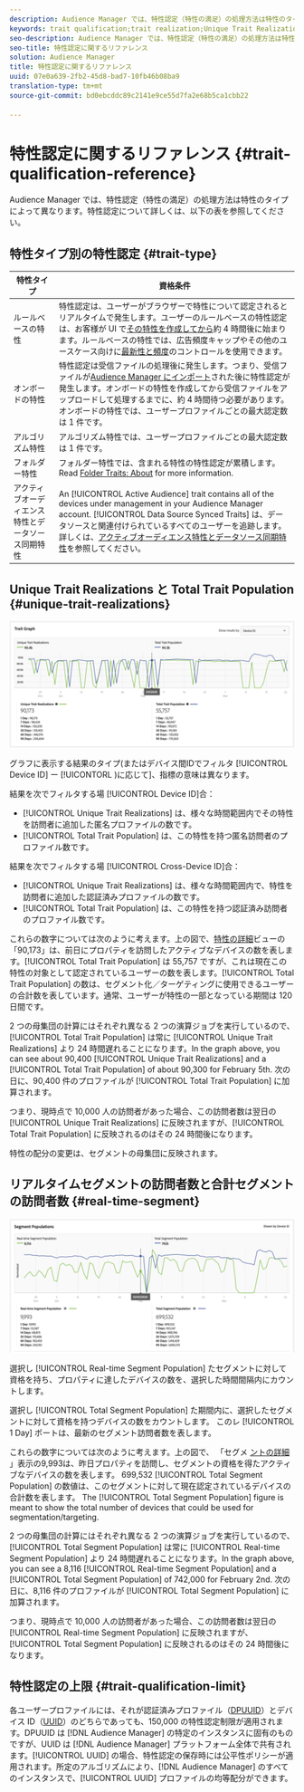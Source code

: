 ```yaml
---
description: Audience Manager では、特性認定（特性の満足）の処理方法は特性のタイプによって異なります。特性認定について詳しくは、以下の表を参照してください。
keywords: trait qualification;trait realization;Unique Trait Realizations;UTR;Total Trait Population;TTP
seo-description: Audience Manager では、特性認定（特性の満足）の処理方法は特性のタイプによって異なります。特性認定について詳しくは、以下の表を参照してください。
seo-title: 特性認定に関するリファレンス
solution: Audience Manager
title: 特性認定に関するリファレンス
uuid: 07e0a639-2fb2-45d8-bad7-10fb46b08ba9
translation-type: tm+mt
source-git-commit: bd0ebcddc89c2141e9ce55d7fa2e68b5ca1cbb22

---
```



# 特性認定に関するリファレンス {#trait-qualification-reference}

Audience Manager では、特性認定（特性の満足）の処理方法は特性のタイプによって異なります。特性認定について詳しくは、以下の表を参照してください。

## 特性タイプ別の特性認定 {#trait-type}

| 特性タイプ | 資格条件 |
|---|---|
| ルールベースの特性 | 特性認定は、ユーザーがブラウザーで特性について認定されるとリアルタイムで発生します。ユーザーのルールベースの特性認定は、お客様が UI で[その特性を作成してから](create-onboarded-rule-based-traits.md#create-rules-based-or-onboarded-traits)約 4 時間後に始まります。ルールベースの特性では、広告頻度キャップやその他のユースケース向けに[最新性と頻度](../segments/recency-and-frequency.md)のコントロールを使用できます。 |
| オンボードの特性 | 特性認定は受信ファイルの処理後に発生します。つまり、受信ファイルが[Audience Manager にインポート](../../faq/faq-inbound-data-ingestion.md)された後に特性認定が発生します。オンボードの特性を作成してから受信ファイルをアップロードして処理するまでに、約 4 時間待つ必要があります。オンボードの特性では、ユーザープロファイルごとの最大認定数は 1 件です。 |
| アルゴリズム特性 | アルゴリズム特性では、ユーザープロファイルごとの最大認定数は 1 件です。 |
| フォルダー特性 | フォルダー特性では、含まれる特性の特性認定が累積します。Read [Folder Traits: About](about-folder-traits.md) for more information. |
| アクティブオーディエンス特性とデータソース同期特性 | An [!UICONTROL Active Audience] trait contains all of the devices under management in your Audience Manager account. [!UICONTROL Data Source Synced Traits] は、データソースと関連付けられているすべてのユーザーを追跡します。詳しくは、[アクティブオーディエンス特性とデータソース同期特性](client-activity-synced-audience-traits.md)を参照してください。 |

## Unique Trait Realizations と Total Trait Population {#unique-trait-realizations}

![独特形質実現](assets/trait-graph.png)

グラフに表示する結果のタイプ(またはデバイス間IDでフィルタ [!UICONTROL Device ID] ー [!UICONTORL )に応じて]、指標の意味は異なります。

結果を次でフィルタする場 [!UICONTROL Device ID]合：

* [!UICONTROL Unique Trait Realizations] は、様々な時間範囲内でその特性を訪問者に追加した匿名プロファイルの数です。
* [!UICONTROL Total Trait Population] は、この特性を持つ匿名訪問者のプロファイル数です。

結果を次でフィルタする場 [!UICONTROL Cross-Device ID]合：

* [!UICONTROL Unique Trait Realizations] は、様々な時間範囲内で、特性を訪問者に追加した認証済みプロファイルの数です。
* [!UICONTROL Total Trait Population] は、この特性を持つ認証済み訪問者のプロファイル数です。

これらの数字については次のように考えます。上の図で、[特性の詳細](../../features/traits/trait-details-page.md)ビューの「90,173」は、前日にプロパティを訪問したアクティブなデバイスの数を表します。[!UICONTROL Total Trait Population] は 55,757 ですが、これは現在この特性の対象として認定されているユーザーの数を表します。[!UICONTROL Total Trait Population] の数は、セグメント化／ターゲティングに使用できるユーザーの合計数を表しています。通常、ユーザーが特性の一部となっている期間は 120 日間です。

2 つの母集団の計算にはそれぞれ異なる 2 つの演算ジョブを実行しているので、[!UICONTROL Total Trait Population] は常に [!UICONTROL Unique Trait Realizations] より 24 時間遅れることになります。In the graph above, you can see about 90,400 [!UICONTROL Unique Trait Realizations] and a [!UICONTROL Total Trait Population] of about 90,300 for February 5th. 次の日に、90,400 件のプロファイルが [!UICONTROL Total Trait Population] に加算されます。

つまり、現時点で 10,000 人の訪問者があった場合、この訪問者数は翌日の [!UICONTROL Unique Trait Realizations] に反映されますが、[!UICONTROL Total Trait Population] に反映されるのはその 24 時間後になります。

特性の配分の変更は、セグメントの母集団に反映されます。

## リアルタイムセグメントの訪問者数と合計セグメントの訪問者数 {#real-time-segment}

![独特形質実現](assets/segment-graph.png)

選択し [!UICONTROL Real-time Segment Population] たセグメントに対して資格を持ち、プロパティに達したデバイスの数を、選択した時間間隔内にカウントします。

選択し [!UICONTROL Total Segment Population] た期間内に、選択したセグメントに対して資格を持つデバイスの数をカウントします。 このレ [!UICONTROL 1 Day] ポートは、最新のセグメント訪問者数を表します。

これらの数字については次のように考えます。上の図で、 「セグメ [ントの詳細](../../features/segments/segment-summary-view.md) 」表示の9,993は、昨日プロパティを訪問し、セグメントの資格を得たアクティブなデバイスの数を表します。 699,532 [!UICONTROL Total Segment Population] の数値は、このセグメントに対して現在認定されているデバイスの合計数を表します。 The [!UICONTROL Total Segment Population] figure is meant to show the total number of devices that could be used for segmentation/targeting.

2 つの母集団の計算にはそれぞれ異なる 2 つの演算ジョブを実行しているので、[!UICONTROL Total Segment Population] は常に [!UICONTROL Real-time Segment Population] より 24 時間遅れることになります。In the graph above, you can see a 8,116 [!UICONTROL Real-time Segment Population] and a [!UICONTROL Total Segment Population] of 742,000 for February 2nd. 次の日に、8,116 件のプロファイルが [!UICONTROL Total Segment Population] に加算されます。

つまり、現時点で 10,000 人の訪問者があった場合、この訪問者数は翌日の [!UICONTROL Real-time Segment Population] に反映されますが、[!UICONTROL Total Segment Population] に反映されるのはその 24 時間後になります。

## 特性認定の上限 {#trait-qualification-limit}

各ユーザープロファイルには、それが認証済みプロファイル（[DPUUID](../../reference/ids-in-aam.md)）とデバイス ID（[UUID](../../reference/ids-in-aam.md)）のどちらであっても、150,000 の特性認定制限が適用されます。DPUUID は [!DNL Audience Manager] の特定のインスタンスに固有のものですが、UUID は [!DNL Audience Manager] プラットフォーム全体で共有されます。[!UICONTROL UUID] の場合、特性認定の保存時には公平性ポリシーが適用されます。所定のアルゴリズムにより、[!DNL Audience Manager] のすべてのインスタンスで、[!UICONTROL UUID] プロファイルの均等配分ができます。
